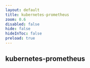 ```yaml
---
layout: default
title: kubernetes-prometheus
zoom: 0.6
disabled: false
hide: false
hideInToc: false
preload: true
---
```


## kubernetes-prometheus
